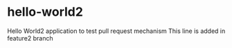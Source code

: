 # hello-world2
Hello World2 application to test pull request mechanism
This line is added in feature2 branch
